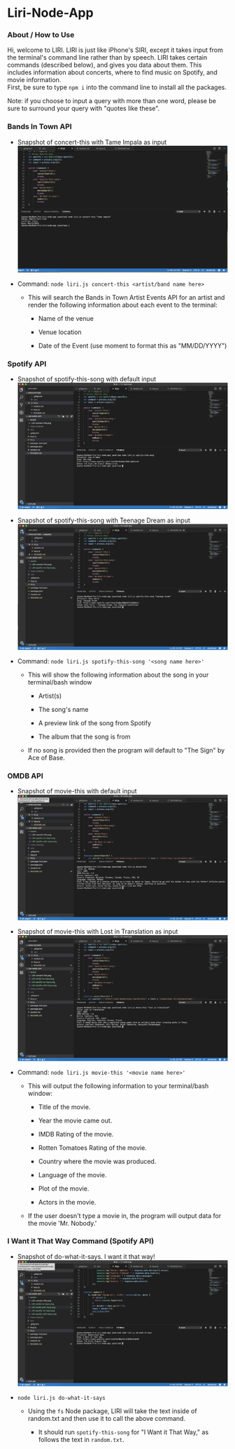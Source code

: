# Liri-Node-App

### About / How to Use
Hi, welcome to LIRI.  LIRI is just like iPhone's SIRI, except it takes input from the terminal's command line rather than by speech.  LIRI takes certain commands (described below), and gives you data about them.  This includes information about concerts, where to find music on Spotify, and movie information.  
First, be sure to type `npm i` into the command line to install all the packages.

Note: if you choose to input a query with more than one word, please be sure to surround your query with "quotes like these".

### Bands In Town API
* Snapshot of concert-this with Tame Impala as input
![LIRI-concert-this](assets/LIRI-concert-this.png?raw=true "LIRI-concert-this")

* Command: `node liri.js concert-this <artist/band name here>`

   * This will search the Bands in Town Artist Events API for an artist and render the following information about each event to the terminal:

     * Name of the venue

     * Venue location

     * Date of the Event (use moment to format this as "MM/DD/YYYY")


### Spotify API
* Snapshot of spotify-this-song with default input
![LIRI-spotify-no-input](assets/LIRI-spotify-no-input.png?raw=true "LIRI-spotify-no-input")

* Snapshot of spotify-this-song with Teenage Dream as input
![LIRI-spotify-with-input](assets/LIRI-spotify-with-input.png?raw=true "LIRI-spotify-with-input")

* Command: `node liri.js spotify-this-song '<song name here>'`

   * This will show the following information about the song in your terminal/bash window

     * Artist(s)

     * The song's name

     * A preview link of the song from Spotify

     * The album that the song is from

   * If no song is provided then the program will default to "The Sign" by Ace of Base.

### OMDB API
* Snapshot of movie-this with default input
![LIRI-omdb-no-input](assets/LIRI-omdb-no-input.png?raw=true "LIRI-omdb-no-input")

* Snapshot of movie-this with Lost in Translation as input
![LIRI-omdb-with-input](assets/LIRI-omdb-with-input.png?raw=true "LIRI-omdb-with-input")

* Command: `node liri.js movie-this '<movie name here>'`

   * This will output the following information to your terminal/bash window:

       * Title of the movie.

       * Year the movie came out.

       * IMDB Rating of the movie.

       * Rotten Tomatoes Rating of the movie.

       * Country where the movie was produced.

       * Language of the movie.

       * Plot of the movie.

       * Actors in the movie.

   * If the user doesn't type a movie in, the program will output data for the movie 'Mr. Nobody.'

### I Want it That Way Command (Spotify API)

* Snapshot of do-what-it-says.  I want it that way!
![LIRI-do-what-it-says](assets/LIRI-do-what-it-says.png?raw=true "LIRI-do-what-it-says")

* `node liri.js do-what-it-says`

   * Using the `fs` Node package, LIRI will take the text inside of random.txt and then use it to call the above command.

     * It should run `spotify-this-song` for "I Want it That Way," as follows the text in `random.txt`.
